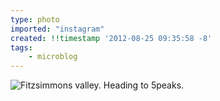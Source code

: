 ```yaml
---
type: photo
imported: "instagram"
created: !!timestamp '2012-08-25 09:35:58 -8'
tags:
    - microblog
---
```

![Fitzsimmons valley. Heading to 5peaks.](/media/images/photos/2012/08/8c4e4c84da9767dc55d6e667195a23d4.jpg)

